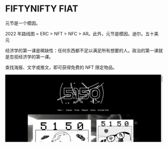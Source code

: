 # FIFTYNIFTY FIAT

元节是一个模因。

2022 年路线图 = ERC > NFT > NFC > AR。此外，元节是模因。迪尔。五十美元

经济学的第一课是稀缺性：任何东西都不足以满足所有想要的人。政治的第一课就是忽视经济学的第一课。

查找海报、文字或推文，即可获得免费的 NFT 限定物品。

![nft](3134331.PNG)
